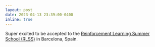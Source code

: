 ```yaml
---
layout: post
date: 2023-04-13 23:39:00-0400
inline: true
---
```


Super excited to be accepted to the [Reinforcement Learning Summer School (RLSS)](https://rlsummerschool.com/) in Barcelona, Spain.